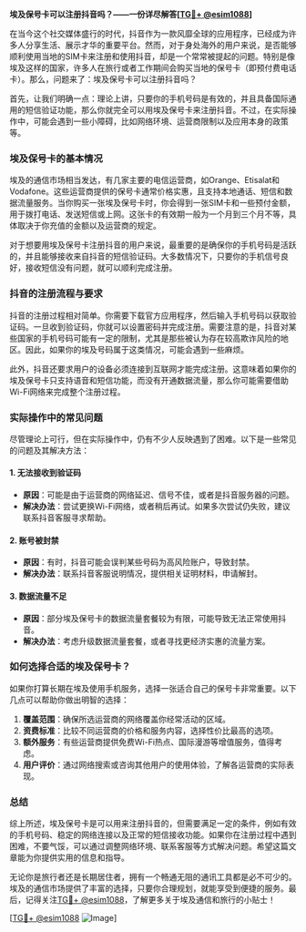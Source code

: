 **埃及保号卡可以注册抖音吗？——一份详尽解答[[TG💪+ @esim1088](https://t.me/s/esim1088)]**

在当今这个社交媒体盛行的时代，抖音作为一款风靡全球的应用程序，已经成为许多人分享生活、展示才华的重要平台。然而，对于身处海外的用户来说，是否能够顺利使用当地的SIM卡来注册和使用抖音，却是一个常常被提起的问题。特别是像埃及这样的国家，许多人在旅行或者工作期间会购买当地的保号卡（即预付费电话卡）。那么，问题来了：埃及保号卡可以注册抖音吗？

首先，让我们明确一点：理论上讲，只要你的手机号码是有效的，并且具备国际通用的短信验证功能，那么你就完全可以用埃及保号卡来注册抖音。不过，在实际操作中，可能会遇到一些小障碍，比如网络环境、运营商限制以及应用本身的政策等。

### 埃及保号卡的基本情况

埃及的通信市场相当发达，有几家主要的电信运营商，如Orange、Etisalat和Vodafone。这些运营商提供的保号卡通常价格实惠，且支持本地通话、短信和数据流量服务。当你购买一张埃及保号卡时，你会得到一张SIM卡和一些预付金额，用于拨打电话、发送短信或上网。这张卡的有效期一般为一个月到三个月不等，具体取决于你充值的金额以及运营商的规定。

对于想要用埃及保号卡注册抖音的用户来说，最重要的是确保你的手机号码是活跃的，并且能够接收来自抖音的短信验证码。大多数情况下，只要你的手机信号良好，接收短信没有问题，就可以顺利完成注册。

### 抖音的注册流程与要求

抖音的注册过程相对简单。你需要下载官方应用程序，然后输入手机号码以获取验证码。一旦收到验证码，你就可以设置密码并完成注册。需要注意的是，抖音对某些国家的手机号码可能有一定的限制，尤其是那些被认为存在较高欺诈风险的地区。因此，如果你的埃及号码属于这类情况，可能会遇到一些麻烦。

此外，抖音还要求用户的设备必须连接到互联网才能完成注册。这意味着如果你的埃及保号卡只支持语音和短信功能，而没有开通数据流量，那么你可能需要借助Wi-Fi网络来完成整个注册过程。

### 实际操作中的常见问题

尽管理论上可行，但在实际操作中，仍有不少人反映遇到了困难。以下是一些常见的问题及其解决方法：

#### 1. **无法接收到验证码**
   - **原因**：可能是由于运营商的网络延迟、信号不佳，或者是抖音服务器的问题。
   - **解决办法**：尝试更换Wi-Fi网络，或者稍后再试。如果多次尝试仍失败，建议联系抖音客服寻求帮助。

#### 2. **账号被封禁**
   - **原因**：有时，抖音可能会误判某些号码为高风险账户，导致封禁。
   - **解决办法**：联系抖音客服说明情况，提供相关证明材料，申请解封。

#### 3. **数据流量不足**
   - **原因**：部分埃及保号卡的数据流量套餐较为有限，可能导致无法正常使用抖音。
   - **解决办法**：考虑升级数据流量套餐，或者寻找更经济实惠的流量方案。

### 如何选择合适的埃及保号卡？

如果你打算长期在埃及使用手机服务，选择一张适合自己的保号卡非常重要。以下几点可以帮助你做出明智的选择：

1. **覆盖范围**：确保所选运营商的网络覆盖你经常活动的区域。
2. **资费标准**：比较不同运营商的价格和服务内容，选择性价比最高的选项。
3. **额外服务**：有些运营商提供免费Wi-Fi热点、国际漫游等增值服务，值得考虑。
4. **用户评价**：通过网络搜索或咨询其他用户的使用体验，了解各运营商的实际表现。

### 总结

综上所述，埃及保号卡是可以用来注册抖音的，但需要满足一定的条件，例如有效的手机号码、稳定的网络连接以及正常的短信接收功能。如果你在注册过程中遇到困难，不要气馁，可以通过调整网络环境、联系客服等方式解决问题。希望这篇文章能为你提供实用的信息和指导。

无论你是旅行者还是长期居住者，拥有一个畅通无阻的通讯工具都是必不可少的。埃及的通信市场提供了丰富的选择，只要你合理规划，就能享受到便捷的服务。最后，记得关注[TG💪+ @esim1088](https://t.me/s/esim1088)，了解更多关于埃及通信和旅行的小贴士！

[[TG💪+ @esim1088](https://t.me/s/esim1088) ![Image](https://i.postimg.cc/4NQfJmqS/Snipaste-2025-05-13-00-14-12.png)]